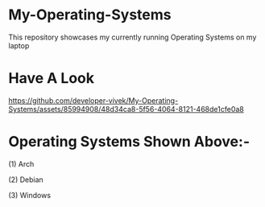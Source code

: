 # My-Operating-Systems
This repository showcases my currently running Operating Systems on my laptop 

# Have A Look
https://github.com/developer-vivek/My-Operating-Systems/assets/85994908/48d34ca8-5f56-4064-8121-468de1cfe0a8

# Operating Systems Shown Above:-
(1) Arch

(2) Debian 

(3) Windows 


